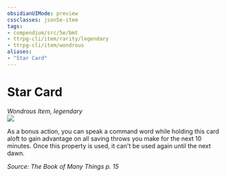```yaml
---
obsidianUIMode: preview
cssclasses: json5e-item
tags:
- compendium/src/5e/bmt
- ttrpg-cli/item/rarity/legendary
- ttrpg-cli/item/wondrous
aliases: 
- "Star Card"
---
```

# Star Card
*Wondrous Item, legendary*  
![](/3-Mechanics/CLI/decks/img/deck-of-many-things-13-star.webp#right)  


As a bonus action, you can speak a command word while holding this card aloft to gain advantage on all saving throws you make for the next 10 minutes. Once this property is used, it can't be used again until the next dawn.

*Source: The Book of Many Things p. 15*